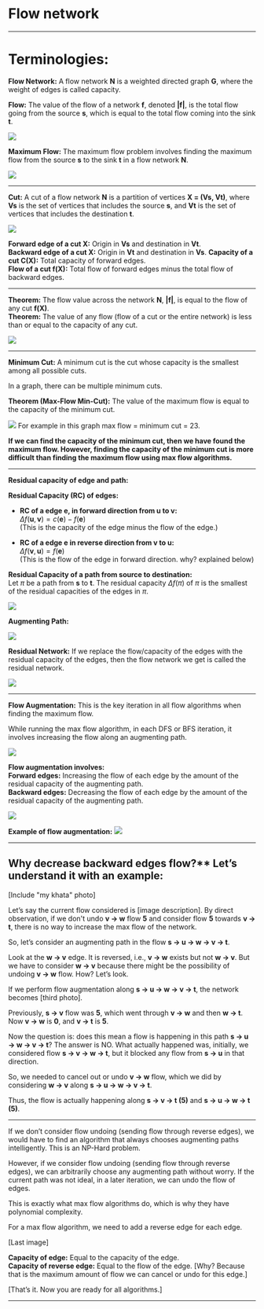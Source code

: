 # Flow network
---

# Terminologies:

**Flow Network:** A flow network **N** is a weighted directed graph **G**, where the weight of edges is called capacity.

**Flow:** The value of the flow of a network **f**, denoted **|f|**, is the total flow going from the source **s**, which is equal to the total flow coming into the sink **t**.

<img src = "images/1.png">

**Maximum Flow:** The maximum flow problem involves finding the maximum flow from the source **s** to the sink **t** in a flow network **N**.

<img src ="images/2.png">

---

**Cut:** A cut of a flow network **N** is a partition of vertices **X = (Vs, Vt)**, where **Vs** is the set of vertices that includes the source **s**, and **Vt** is the set of vertices that includes the destination **t**.

<img src ="images/3.png">

**Forward edge of a cut X:** Origin in **Vs** and destination in **Vt**.  
**Backward edge of a cut X:** Origin in **Vt** and destination in **Vs**.
**Capacity of a cut C(X):** Total capacity of forward edges.  
**Flow of a cut f(X):** Total flow of forward edges minus the total flow of backward edges.

---
**Theorem:** The flow value across the network **N**, **|f|**, is equal to the flow of any cut **f(X)**.  
**Theorem:** The value of any flow (flow of a cut or the entire network) is less than or equal to the capacity of any cut.

<img src ="images/4.png">

---

**Minimum Cut:** A minimum cut is the cut whose capacity is the smallest among all possible cuts.  

In a graph, there can be multiple minimum cuts.

**Theorem (Max-Flow Min-Cut):** The value of the maximum flow is equal to the capacity of the minimum cut.

<img src ="images/4.png">
For example in this graph max flow = minimum cut = 23.

**If we can find the capacity of the minimum cut, then we have found the maximum flow. However, finding the capacity of the minimum cut is more difficult than finding the maximum flow using max flow algorithms.**

---

**Residual capacity of edge and path:**

**Residual Capacity (RC) of edges:**  

- **RC of a edge $\textbf{e}$, in forward direction from $\textbf{u}$ to $\textbf{v}$:**  
  $\Delta f(\textbf{u}, \textbf{v}) = c(\textbf{e}) - f(\textbf{e})$  
  (This is the capacity of the edge minus the flow of the edge.)  

- **RC of a edge $\textbf{e}$ in reverse direction from $\textbf{v}$ to $\textbf{u}$:**  
  $\Delta f(\textbf{v}, \textbf{u}) = f(\textbf{e})$  
  (This is the flow of the edge in forward direction. why? explained below)  
  

**Residual Capacity of a path from source to destination:**  
Let $\pi$ be a path from $\textbf{s}$ to $\textbf{t}$. The residual capacity $\Delta f(\pi)$ of $\pi$ is the smallest of the residual capacities of the edges in $\pi$.

<img src ="images/5.png">

**Augmenting Path:**  

<img src ="images/6.png">

**Residual Network:** If we replace the flow/capacity of the edges with the residual capacity of the edges, then the flow network we get is called the residual network.

<img src ="images/7.png">

---

**Flow Augmentation:** This is the key iteration in all flow algorithms when finding the maximum flow.

While running the max flow algorithm, in each DFS or BFS iteration, it involves increasing the flow along an augmenting path.

<img src ="images/8.png">

**Flow augmentation involves:**  
**Forward edges:** Increasing the flow of each edge by the amount of the residual capacity of the augmenting path.  
**Backward edges:** Decreasing the flow of each edge by the amount of the residual capacity of the augmenting path.

<img src ="images/9.png">

**Example of flow augmentation:**
<img src ="images/10.png">

---

## Why decrease backward edges flow?** Let’s understand it with an example:  

[Include "my khata" photo]  

Let’s say the current flow considered is [image description]. By direct observation, if we don't undo **v → w** flow **5** and consider flow **5** towards **v → t**, there is no way to increase the max flow of the network.

So, let’s consider an augmenting path in the flow **s → u → w → v → t**.  

Look at the **w → v** edge. It is reversed, i.e., **v → w** exists but not **w → v**. But we have to consider **w → v** because there might be the possibility of undoing **v → w** flow. How? Let’s look.

If we perform flow augmentation along **s → u → w → v → t**, the network becomes [third photo].

Previously, **s → v** flow was **5**, which went through **v → w** and then **w → t**. Now **v → w** is **0**, and **v → t** is **5**.

Now the question is: does this mean a flow is happening in this path **s → u → w → v → t**? The answer is NO. What actually happened was, initially, we considered flow **s → v → w → t**, but it blocked any flow from **s → u** in that direction.  

So, we needed to cancel out or undo **v → w** flow, which we did by considering **w → v** along **s → u → w → v → t**.  

Thus, the flow is actually happening along **s → v → t (5)** and **s → u → w → t (5)**.

---

If we don’t consider flow undoing (sending flow through reverse edges), we would have to find an algorithm that always chooses augmenting paths intelligently. This is an NP-Hard problem.

However, if we consider flow undoing (sending flow through reverse edges), we can arbitrarily choose any augmenting path without worry. If the current path was not ideal, in a later iteration, we can undo the flow of edges.

This is exactly what max flow algorithms do, which is why they have polynomial complexity.

For a max flow algorithm, we need to add a reverse edge for each edge.

[Last image]

**Capacity of edge:** Equal to the capacity of the edge.  
**Capacity of reverse edge:** Equal to the flow of the edge. [Why? Because that is the maximum amount of flow we can cancel or undo for this edge.]

[That’s it. Now you are ready for all algorithms.]

---
